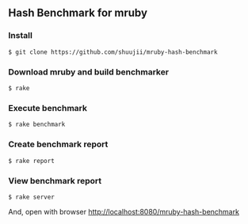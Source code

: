 ## Hash Benchmark for mruby

### Install

```console
$ git clone https://github.com/shuujii/mruby-hash-benchmark
```

### Download mruby and build benchmarker

```console
$ rake
```

### Execute benchmark

```console
$ rake benchmark
```

### Create benchmark report

```console
$ rake report
```

### View benchmark report

```console
$ rake server
```

And, open with browser [http://localhost:8080/mruby-hash-benchmark](http://localhost:8080/mruby-hash-benchmark)
